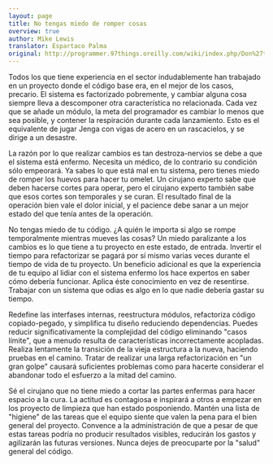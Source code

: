 ```yaml
---
layout: page
title: No tengas miedo de romper cosas
overview: true
author: Mike Lewis
translator: Espartaco Palma
original: http://programmer.97things.oreilly.com/wiki/index.php/Don%27t_Be_Afraid_to_Break_Things
---
```


Todos los que tiene experiencia en el sector indudablemente han trabajado en un proyecto donde el código base era, en el mejor de los casos, precario. El sistema es factorizado pobremente, y cambiar alguna cosa siempre lleva a descomponer otra característica no relacionada. Cada vez que se añade un módulo, la meta del programador es cambiar lo menos que sea posible, y contener la respiración durante cada lanzamiento. Esto es el equivalente de jugar Jenga con vigas de acero en un rascacielos, y se dirige a un desastre.

La razón por lo que realizar cambios es tan destroza-nervios se debe a que el sistema está enfermo. Necesita un médico, de lo contrario su condición sólo empeorará. Ya sabes lo que está mal en tu sistema, pero tienes miedo de romper los huevos para hacer tu omelet. Un cirujano experto sabe que deben hacerse cortes para operar, pero el cirujano experto también sabe que esos cortes son temporales y se curan. El resultado final de la operación bien vale el dolor inicial, y el pacience debe sanar a un mejor estado del que tenía antes de la operación.

No tengas miedo de tu código. ¿A quién le importa si algo se rompe temporalmente mientras mueves las cosas? Un miedo paralizante a los cambios es lo que tiene a tu proyecto en este estado, de entrada. Invertir el tiempo para refactorizar se pagará por sí mismo varias veces durante el tiempo de vida de tu proyecto. Un beneficio adicional es que la experiencia de tu equipo al lidiar con el sistema enfermo los hace expertos en saber cómo debería funcionar. Aplica éste conocimiento en vez de resentirse. Trabajar con un sistema que odias es algo en lo que nadie debería gastar su tiempo.

Redefine las interfases internas, reestructura módulos, refactoriza código copiado-pegado, y simplifica tu diseño reduciendo dependencias. Puedes reducir significativamente la complejidad del código eliminando "casos límite", que a menudo resulta de características incorrectamente acopladas. Realiza lentamente la transición de la vieja estructura a la nueva, haciendo pruebas en el camino. Tratar de realizar una larga refactorización en "un gran golpe" causará suficientes problemas como para hacerte considerar el abandonar todo el esfuerzo a la mitad del camino.

Sé el cirujano que no tiene miedo a cortar las partes enfermas para hacer espacio a la cura. La actitud es contagiosa e inspirará a otros a empezar en los proyecto de limpieza que han estado posponiendo. Mantén una lista de "higiene" de las tareas que el equipo siente que valen la pena para el bien general del proyecto. Convence a la administración de que a pesar de que estas tareas podría no producir resultados visibles, reducirán los gastos y agilizarán las futuras versiones. Nunca dejes de preocuparte por la "salud" general del código.


